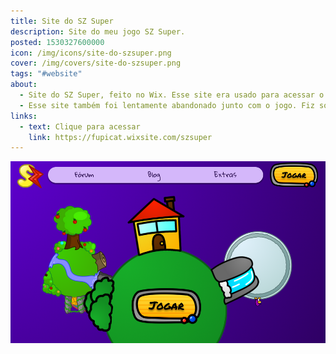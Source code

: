 ```yaml
---
title: Site do SZ Super
description: Site do meu jogo SZ Super.
posted: 1530327600000
icon: /img/icons/site-do-szsuper.png
cover: /img/covers/site-do-szsuper.png
tags: "#website"
about:
  - Site do SZ Super, feito no Wix. Esse site era usado para acessar o jogo SZ Super Unity, e também o site antigo do SZ Super. Sim, tem um site dentro do site.
  - Esse site também foi lentamente abandonado junto com o jogo. Fiz só uma postagem no blog de um protótipo nunca lançado, e o fórum também era muito inativo porque não tinha nada pra falar, o jogo era raramente atualizado.
links:
  - text: Clique para acessar
    link: https://fupicat.wixsite.com/szsuper
---
```

<a style="margin: auto;" href="https://fupicat.wixsite.com/szsuper" target="_blank">
  <img style="max-height: 30rem;" src="/img/covers/site-do-szsuper.png" />
</a>